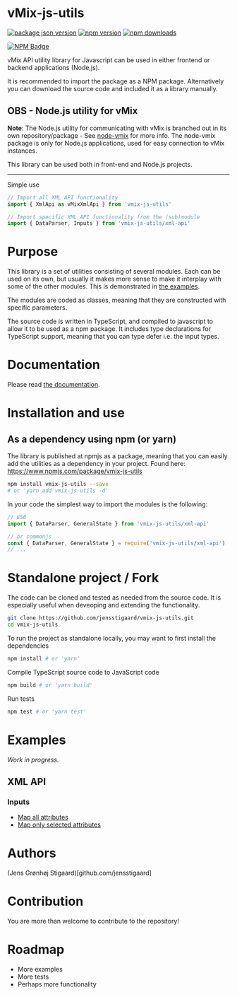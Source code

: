 # vMix-js-utils

[![package json version](https://img.shields.io/github/package-json/v/jensstigaard/vmix-js-utils.svg)](https://github.com/jensstigaard/vmix-js-utils)
[![npm version](https://badge.fury.io/js/vmix-js-utils.svg)](https://www.npmjs.com/package/vmix-js-utils)
[![npm downloads](https://img.shields.io/npm/dm/vmix-js-utils)](https://www.npmjs.com/package/vmix-js-utils)

[![NPM Badge](https://nodei.co/npm/vmix-js-utils.png)](https://npmjs.com/package/vmix-js-utils)

vMix API utility library for Javascript can be used in either frontend or backend applications (Node,js).

It is recommended to import the package as a NPM package.
Alternatively you can download the source code and included it as a library manually.

## OBS - Node.js utility for vMix
**Note**: The Node.js utility for communicating with vMix is branched out in its own repository/package - See [node-vmix](https://github.com/jensstigaard/node-vmix) for more info.
The node-vmix package is only for Node.js applications, used for easy connection to vMix instances.

This library can be used both in front-end and Node.js projects.

---
Simple use
```javascript
// Import all XML API functionality
import { XmlApi as vMixXmlApi } from 'vmix-js-utils'

// Import specific XML API functionality from the (sub)module
import { DataParser, Inputs } from 'vmix-js-utils/xml-api'
```

# Purpose
This library is a set of utilities consisting of several modules. 
Each can be used on its own, but usually it makes more sense to make it interplay with some of the other modules.
This is demonstrated in [the examples](#examples).

The modules are coded as classes, meaning that they are constructed with specific parameters.

The source code is written in TypeScript, and compiled to javascript to allow it to be used as a npm package.
It includes type declarations for TypeScript support, meaning that you can type defer i.e. the input types.

# Documentation
Please read [the documentation](https://jensstigaard.github.io/vmix-js-utils/).

# Installation and use

## As a dependency using npm (or yarn)
The library is published at npmjs as a package, meaning that you can easily add the utilities as a dependency in your project.
Found here: https://www.npmjs.com/package/vmix-js-utils
```sh
npm install vmix-js-utils --save
# or 'yarn add vmix-js-utils -d'
```

In your code the simplest way to import the modules is the following:

```javascript
// ES6
import { DataParser, GeneralState } from 'vmix-js-utils/xml-api'

// or commonjs
const { DataParser, GeneralState } = require('vmix-js-utils/xml-api')
// ...
```


# Standalone project / Fork
The code can be cloned and tested as needed from the source code.
It is especially useful when deveoping and extending the functionality.

```sh
git clone https://github.com/jensstigaard/vmix-js-utils.git
cd vmix-js-utils
```

To run the project as standalone locally, you may want to first install the dependencies
```sh
npm install # or 'yarn'
```

Compile TypeScript source code to JavaScript code
```sh
npm build # or 'yarn build'
```

Run tests
```sh
npm test # or 'yarn test'
```


# Examples

*Work in progress.*

## XML API
### Inputs
- [Map all attributes](./examples/xml-api/input-mapping.js)
- [Map only selected attributes](./examples/xml-api/input-mapping-selective.js)


# Authors
(Jens Grønhøj Stigaard)[github.com/jensstigaard]


# Contribution
You are more than welcome to contribute to the repository!


# Roadmap
 - More examples
 - More tests
 - Perhaps more functionality
